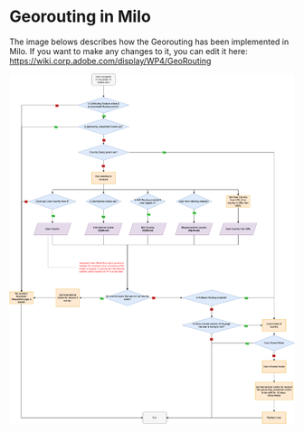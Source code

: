 # Georouting in Milo
The image belows describes how the Georouting has been implemented in Milo.
If you want to make any changes to it, you can edit it here: https://wiki.corp.adobe.com/display/WP4/GeoRouting

![](georoutingInMilo.png)
